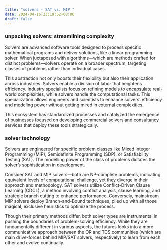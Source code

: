 ```yaml
---
title: "solvers - SAT vs. MIP "
date: 2024-04-16T23:19:52+08:00
draft: false
---
```


### unpacking solvers: streamlining complexity

Solvers are advanced software tools designed to process specific mathematical programs and deliver solutions, like a linear programming solver. When juxtaposed with algorithms—which are methods crafted for distinct problems—solvers operate on a broader spectrum, targeting classes of problems rather than individual cases.

This abstraction not only boosts their flexibility but also their application across industries. Solvers enable a division of labor that heightens efficiency. Industry specialists focus on refining models to encapsulate real-world complexities, while solvers handle the computational tasks. This specialization allows engineers and scientists to enhance solvers’ efficiency and modeling power without getting mired in external complexities.

This ecosystem has standardized processes and catalyzed the emergence of businesses focused on developing commercial solvers and consultancy services that deploy these tools strategically.

### solver technology

Solvers are engineered for specific problem classes like Mixed Integer Programming (MIP), Semidefinite Programming (SDP), or Satisfiability Testing (SAT). The modelling power of the class of problems dictates the solver’s sophistication in development.

Consider SAT and MIP solvers—both are NP-complete problems, indicating equivalent levels of computational challenge, yet they diverge in their approach and methodology. SAT solvers utilize Conflict-Driven Clause Learning (CDCL), a method involving conflict analysis, clause learning, and strategic branch cutting to enhance performance. Conversely, mainstream MIP solvers deploy Branch-and-Bound techniques, piled up with all those magical, exclusive heuristics to optimize the process.

Though their primary methods differ, both solver types are instrumental in pushing the boundaries of problem-solving efficiency. While they are fundamentally different in various aspects, the futures looks into a more communicative approach between the OR and TCS communities (which are main drive-forces behind MIP/SAT solvers, respectively) to learn from each other and evolve continually.
